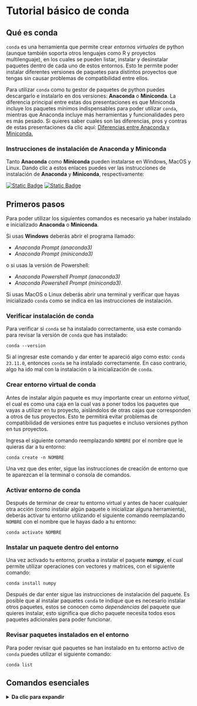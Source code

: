# Tutorial básico de conda

## Qué es conda

`conda` es una herramienta que permite crear *entornos virtuales* de python (aunque también soporta otros lenguajes como R y proyectos multilenguaje), en los cuales se pueden listar, instalar y desinstalar paquetes dentro de cada uno de estos entornos. Esto te permite poder instalar diferentes versiones de paquetes para distintos proyectos que tengas sin causar problemas de compatibilidad entre ellos.

Para utilizar `conda` como tu gestor de paquetes de python puedes descargarlo e instalarlo en dos versiones: **Anaconda** o **Miniconda**. La diferencia principal entre estas dos presentaciones es que Miniconda incluye los paquetes mínimos indispensables para poder utilizar `conda`, mientras que Anaconda incluye más herramientas y funcionalidades pero es más pesado. Si quieres saber cuales son las diferencias, pros y contras de estas presentaciones da clic aquí:
[Diferencias entre Anaconda y Miniconda.](https://jorgeislas.com/)

### Instrucciones de instalación de Anaconda y Miniconda

Tanto **Anaconda** como **Miniconda** pueden instalarse en Windows, MacOS y Linux. Dando clic a estos enlaces puedes ver las instrucciones de instalación de **Anaconda** y **Miniconda**, respectivamente: 

[![Static Badge](https://img.shields.io/badge/-Instalaci%C3%B3n%20Anaconda-%23000000?logo=anaconda&logoColor=%23fbfbfb&labelColor=%2344A833&color=%230c0c0c)](https://docs.anaconda.com/free/anaconda/install/) 
[![Static Badge](https://img.shields.io/badge/-Instalaci%C3%B3n%20Miniconda-%23000000?logo=anaconda&logoColor=%23fbfbfb&labelColor=%2344A833&color=%230c0c0c)](https://docs.conda.io/projects/miniconda/en/latest/)

## Primeros pasos

Para poder utilizar los siguientes comandos es necesario ya haber instalado e inicializado **Anaconda** o **Miniconda**. 

Si usas **Windows** deberás abrir el programa llamado:

- *Anaconda Prompt (anaconda3)*
- *Anaconda Prompt (miniconda3)*

o si usas la versión de Powershell:

- *Anaconda Powershell Prompt (anaconda3)*
- *Anaconda Powershell Prompt (miniconda3)*.

Si usas MacOS o Linux deberás abrir una terminal y verificar que hayas inicializado `conda` como se indica en las instrucciones de instalación.

### Verificar instalación de conda

Para verificar si `conda` se ha instalado correctamente, usa este comando para revisar la versión de `conda` que has instalado:

```
conda --version
```

Si al ingresar este comando y dar enter te apareció algo como esto: `conda 23.11.0`, entonces `conda` se ha instalado correctamente. En caso contrario, algo ha ido mal con la instalación o la inicialización de `conda`.

### Crear entorno virtual de conda

Antes de instalar algún paquete es muy importante crear un *entorno virtual*, el cual es como una caja en la cual vas a poner todos los paquetes que vayas a utilizar en tu proyecto, aislándolos de otras cajas que corresponden a otros de tus proyectos. Esto te permitirá evitar problemas de compatibilidad de versiones entre tus paquetes e incluso versiones python en tus proyectos.

Ingresa el siguiente comando reemplazando `NOMBRE` por el nombre que le quieras dar a tu entorno:

```
conda create -n NOMBRE
```

Una vez que des enter, sigue las instrucciones de creación de entorno que te aparezcan el la terminal o consola de comandos.

### Activar entorno de conda

Después de terminar de crear tu entorno virtual y antes de hacer cualquier otra acción (como instalar algún paquete o inicializar alguna herramienta), deberás activar tu entorno utilizando el siguiente comando reemplazando `NOMBRE` con el nombre que le hayas dado a tu entorno:

```
conda activate NOMBRE
```

### Instalar un paquete dentro del entorno

Una vez activado tu entorno, prueba a instalar el paquete **numpy**, el cual permite utilizar operaciones con vectores y matrices, con el siguiente comando:

```
conda install numpy
```

Después de dar enter sigue las instrucciones de instalación del paquete. Es posible que al instalar paquetes `conda` te indique que es necesario instalar otros paquetes, estos se conocen como *dependencias* del paquete que quieres instalar, esto significa que dicho paquete necesita todos esos paquetes adicionales para poder funcionar.

### Revisar paquetes instalados en el entorno

Para poder revisar qué paquetes se han instalado en tu entorno activo de `conda` puedes utilizar el siguiente comando:

```
conda list
```

## Comandos esenciales

<details>
<summary><strong>Da clic para expandir</strong></summary>
<br>

**Información, versión y actualizar conda**

- `conda --version` : Indica la versión de `conda` instalada.

- `conda info` : Muestra toda la información de la instalación de `conda`.

- `conda update conda` : Actualiza `conda` a su versión más reciente en el entorno actual.

**Obtener ayuda de comandos de conda**

- `conda NOMBRE_COMANDO --help` : Muestra la ayuda y documentación del comando indicado.

**Crear, renombrar y clonar entornos de conda**

- `conda info --envs` : Muestra la lista de todos los entornos de `conda` existentes. También se puede utilizar el comando `conda env list`.

- `conda create --name NOMBRE` : Crea un entorno de `conda`. Reemplaza `NOMBRE` por el nombre que le quieras dar al entorno.

- `conda create -n NOMBRE python=VERSION` : Crea un entorno de `conda` utilizando la versión de python especificada en `VERSION` (por ejemplo, 3.9). Reemplaza `NOMBRE` por el nombre que le quieras dar al entorno.

- `conda create -n NOMBRE -f environment.yml` : Crea un entorno de `conda` a partir de las especificaciones dadas en el archivo `environment.yml`. Reemplaza `NOMBRE` por el nombre que le quieras dar al entorno.

- `conda rename -n NOMBRE NUEVO_NOMBRE` : Cambia el nombre del entorno `NOMBRE` al nuevo nombre `NUEVO_NOMBRE`.

- `conda create --name NOMBRE_CLON --clone NOMBRE` : Crea una copia del entorno llamado `NOMBRE` y le asingna el nombre `NOMBRE_CLON` al entorno copia creado.

**Activar y desactivar entornos de conda**

- `conda activate NOMBRE` : Activa el entorno de conda llamado `NOMBRE`.

- `conda deactivate` : Desactiva el entorno actualmente en uso y activa el entrono `base`.

**Revisar paquetes instalados en entornos de conda**

`conda list`

`conda list -n myenv`

`conda list -n myenv NOMBRE_PAQUETE`

**Eliminar entornos de conda**

`conda remove -n NOMBRE --all`

**Instalar y desinstalar paquetes en entornos de conda**

`conda install NOMBRE_PAQUETE`

`conda install NOMBRE_PAQUETE=NUMERO_VERSION`

`conda install -c NOMBRE_CANAL NOMBRE_PAQUETE`

`conda uninstall NOMBRE_PAQUETE`

**Exportar entornos de conda**

`conda env export > environment.yml`

`conda env export --from-history > environment.yml`

**Importar entornos de conda**

`conda create -n NOMBRE --file ARCHIVO.yml`

`conda create -n NOMBRE --file ARCHIVO.txt`

</details>